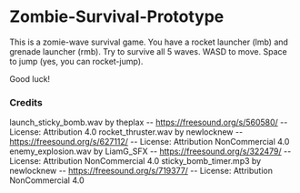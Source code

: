 # Zombie-Survival-Prototype

This is a zomie-wave survival game. You have a rocket launcher (lmb) and grenade launcher (rmb). Try to survive all 5 waves. WASD to move. Space to jump (yes, you can rocket-jump).

Good luck!

### Credits

launch_sticky_bomb.wav by theplax -- https://freesound.org/s/560580/ -- License: Attribution 4.0
rocket_thruster.wav by newlocknew -- https://freesound.org/s/627112/ -- License: Attribution NonCommercial 4.0
enemy_explosion.wav by LiamG_SFX -- https://freesound.org/s/322479/ -- License: Attribution NonCommercial 4.0
sticky_bomb_timer.mp3 by newlocknew -- https://freesound.org/s/719377/ -- License: Attribution NonCommercial 4.0
